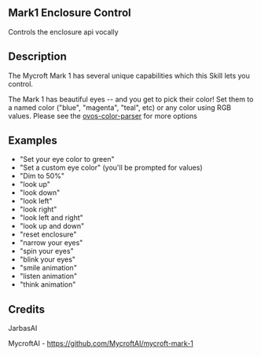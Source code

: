 ## Mark1 Enclosure Control

Controls the enclosure api vocally

## Description

The Mycroft Mark 1 has several unique capabilities which this Skill lets you control.

The Mark 1 has beautiful eyes -- and you get to pick their color!  Set them to
a named color ("blue", "magenta", "teal", etc) or any color using RGB values.
Please see the [ovos-color-parser](https://github.com/OpenVoiceOS/ovos-color-parser)
for more options


## Examples

* "Set your eye color to green"
* "Set a custom eye color" (you'll be prompted for values)
* "Dim to 50%"
* "look up"
* "look down"
* "look left"
* "look right"
* "look left and right"
* "look up and down"
* "reset enclosure"
* "narrow your eyes"
* "spin your eyes"
* "blink your eyes"
* "smile animation"
* "listen animation"
* "think animation"


## Credits

JarbasAI

MycroftAI - https://github.com/MycroftAI/mycroft-mark-1
